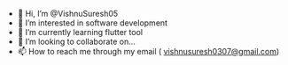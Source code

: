 - 👋 Hi, I’m @VishnuSuresh05
- 👀 I’m interested in software development 
- 🌱 I’m currently learning flutter tool
- 💞️ I’m looking to collaborate on...
- 📫 How to reach me through my email ( vishnusuresh0307@gmail.com) 

<!---
VishnuSuresh05/VishnuSuresh05 is a ✨ special ✨ repository because its `README.md` (this file) appears on your GitHub profile.
You can click the Preview link to take a look at your changes.
--->
